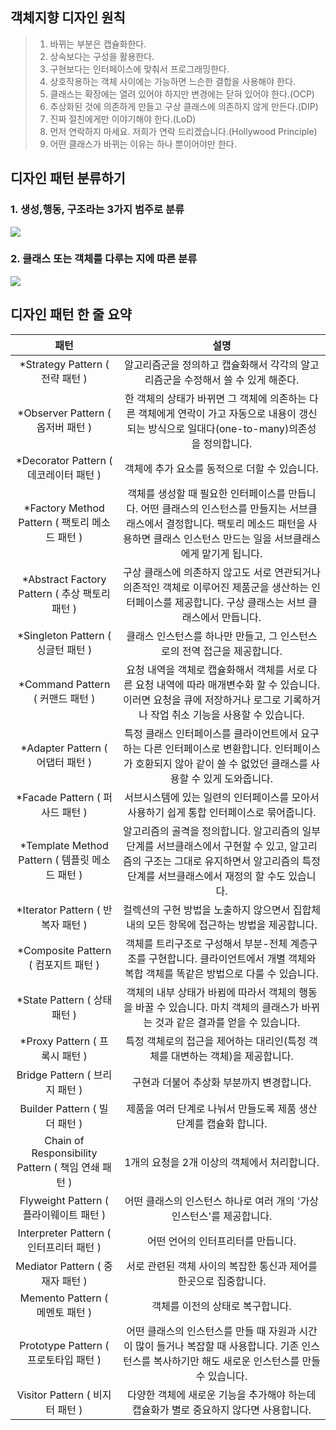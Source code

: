 ## 객체지향 디자인 원칙 
> 1. 바뀌는 부분은 캡슐화한다.       
> 2. 상속보다는 구성을 활용한다.      
> 3. 구현보다는 인터페이스에 맞춰서 프로그래밍한다.         
> 4. 상호작용하는 객체 사이에는 가능하면 느슨한 결합을 사용해야 한다.          
> 5. 클래스는 확장에는 열려 있어야 하지만 변경에는 닫혀 있어야 한다.(OCP)
> 6. 추상화된 것에 의존하게 만들고 구상 클래스에 의존하지 않게 만든다.(DIP)
> 7. 진짜 절친에게만 이야기해야 한다.(LoD)
> 8. 먼저 연락하지 마세요. 저희가 연락 드리겠습니다.(Hollywood Principle)
> 9. 어떤 클래스가 바뀌는 이유는 하나 뿐이어야만 한다. 

## 디자인 패턴 분류하기
### 1. 생성,행동, 구조라는 3가지 범주로 분류
![](https://velog.velcdn.com/images/dev_kickbell/post/dccbfdc6-be83-4fac-9afc-2faf984b11b7/image.png)
### 2. 클래스 또는 객체를 다루는 지에 따른 분류
![](https://velog.velcdn.com/images/dev_kickbell/post/2aeda93e-3647-4300-88f1-1506319f3035/image.png)


## 디자인 패턴 한 줄 요약 

|패턴|설명|
|:---:|:---:|
|*Strategy Pattern ( 전략 패턴 )|알고리즘군을 정의하고 캡슐화해서 각각의 알고리즘군을 수정해서 쓸 수 있게 해준다.|
|*Observer Pattern ( 옵저버 패턴 )|한 객체의 상태가 바뀌면 그 객체에 의존하는 다른 객체에게 연락이 가고 자동으로 내용이 갱신되는 방식으로 일대다(one-to-many)의존성을 정의합니다.|
|*Decorator Pattern ( 데코레이터 패턴 )|객체에 추가 요소를 동적으로 더할 수 있습니다.|
|*Factory Method Pattern ( 팩토리 메소드 패턴 )|객체를 생성할 때 필요한 인터페이스를 만듭니다. 어떤 클래스의 인스턴스를 만들지는 서브클래스에서 결정합니다. 팩토리 메소드 패턴을 사용하면 클래스 인스턴스 만드는 일을 서브클래스에게 맡기게 됩니다.|
|*Abstract Factory Pattern ( 추상 팩토리 패턴 )|구상 클래스에 의존하지 않고도 서로 연관되거나 의존적인 객체로 이루어진 제품군을 생산하는 인터페이스를 제공합니다. 구상 클래스는 서브 클래스에서 만듭니다.|
|*Singleton Pattern ( 싱글턴 패턴 )|클래스 인스턴스를 하나만 만들고, 그 인스턴스로의 전역 접근을 제공합니다.|
|*Command Pattern ( 커맨드 패턴 )|요청 내역을 객체로 캡슐화해서 객체를 서로 다른 요청 내역에 따라 매개변수화 할 수 있습니다. 이러면 요청을 큐에 저장하거나 로그로 기록하거나 작업 취소 기능을 사용할 수 있습니다.|
|*Adapter Pattern ( 어댑터 패턴 )|특정 클래스 인터페이스를 클라이언트에서 요구하는 다른 인터페이스로 변환합니다. 인터페이스가 호환되지 않아 같이 쓸 수 없었던 클래스를 사용할 수 있게 도와줍니다.|
|*Facade Pattern ( 퍼사드 패턴 )|서브시스템에 있는 일련의 인터페이스를 모아서 사용하기 쉽게 통합 인터페이스로 묶어줍니다.|
|*Template Method Pattern ( 템플릿 메소드 패턴 )|알고리즘의 골격을 정의합니다. 알고리즘의 일부 단계를 서브클래스에서 구현할 수 있고, 알고리즘의 구조는 그대로 유지하면서 알고리즘의 특정 단계를 서브클래스에서 재정의 할 수도 있습니다.|
|*Iterator Pattern ( 반복자 패턴 )|컬렉션의 구현 방법을 노출하지 않으면서 집합체 내의 모든 항목에 접근하는 방법을 제공합니다.|
|*Composite Pattern ( 컴포지트 패턴 )|객체를 트리구조로 구성해서 부분-전체 계층구조를 구현합니다. 클라이언트에서 개별 객체와 복합 객체를 똑같은 방법으로 다룰 수 있습니다.|
|*State Pattern ( 상태 패턴 )|객체의 내부 상태가 바뀜에 따라서 객체의 행동을 바꿀 수 있습니다. 마치 객체의 클래스가 바뀌는 것과 같은 결과를 얻을 수 있습니다.|
|*Proxy Pattern ( 프록시 패턴 )|특정 객체로의 접근을 제어하는 대리인(특정 객체를 대변하는 객체)을 제공합니다.|
| Bridge Pattern ( 브리지 패턴 )|구현과 더불어 추상화 부분까지 변경합니다.|
| Builder Pattern ( 빌더 패턴 )|제품을 여러 단계로 나눠서 만들도록 제품 생산 단계를 캡슐화 합니다.|
| Chain of Responsibility Pattern ( 책임 연쇄 패턴 )|1개의 요청을 2개 이상의 객체에서 처리합니다.|
| Flyweight Pattern ( 플라이웨이트 패턴 )|어떤 클래스의 인스턴스 하나로 여러 개의 '가상 인스턴스'를 제공합니다.|
| Interpreter Pattern ( 인터프리터 패턴 )|어떤 언어의 인터프리터를 만듭니다.|
| Mediator Pattern ( 중재자 패턴 )|서로 관련된 객체 사이의 복잡한 통신과 제어를 한곳으로 집중합니다.|
| Memento Pattern ( 메멘토 패턴 )|객체를 이전의 상태로 복구합니다.|
| Prototype Pattern ( 프로토타입 패턴 )|어떤 클래스의 인스턴스를 만들 때 자원과 시간이 많이 들거나 복잡할 때 사용합니다. 기존 인스턴스를 복사하기만 해도 새로운 인스턴스를 만들 수 있습니다.|
| Visitor Pattern ( 비지터 패턴 )|다양한 객체에 새로운 기능을 추가해야 하는데 캡슐화가 별로 중요하지 않다면 사용합니다.|
